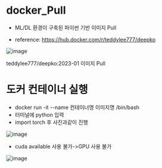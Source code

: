 # docker_Pull

- ML/DL 환경이 구축된 파이썬 기반 이미지 Pull

- reference: https://hub.docker.com/r/teddylee777/deepko

 ![image](https://github.com/TaewonEum/docker-Pull-Image/assets/104436260/93423d08-dab0-4691-9d70-7fcc90efa92e)

teddylee777/deepko:2023-01 이미지 Pull

# 도커 컨테이너 실행

- docker run -it --name 컨테이너명 이미지명 /bin/bash
- 터미널에 python 입력
- import torch 후 사진과같이 진행
  
![image](https://github.com/TaewonEum/docker-Pull-Image/assets/104436260/7c95903e-c4e5-4669-b05e-9b3a2faedc4e)

- cuda available 사용 불가->GPU 사용 불가

![image](https://github.com/TaewonEum/docker-Pull-Image/assets/104436260/199c774e-aae5-4e57-8f0b-8bc728b3f3b3)

